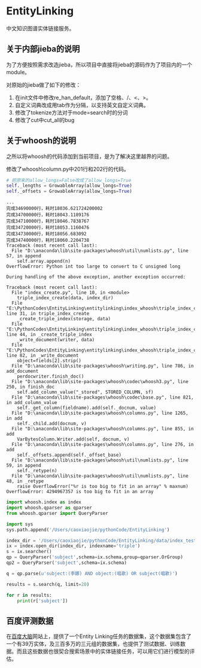 # EntityLinking

中文知识图谱实体链接服务。

## 关于内部jieba的说明

为了方便按照需求改造jieba，所以项目中直接将jieba的源码作为了项目内的一个module。

对原始的jieba做了如下的修改：

1. 在init文件中修改re_han_default，添加了空格、/、<、>。
2. 自定义词典改成用tab作为分隔，以支持英文自定义词典。
3. 修改了tokenize方法对于mode=search时的分词
4. 修改了cut中cut_all的bug

## 关于whoosh的说明

之所以将whoosh的代码添加到当前项目，是为了解决这里越界的问题。

修改了whoosh\column.py中201行和202行的代码。

```python
# 把原来的allow_longs=False改成了allow_longs=True
self._lengths = GrowableArray(allow_longs=True)
self._offsets = GrowableArray(allow_longs=True)
```

```text
...
完成34690000行，耗时18036.621724200002
完成34700000行，耗时18043.1189176
完成34710000行，耗时18046.7838767
完成34720000行，耗时18053.1160476
完成34730000行，耗时18056.683092
完成34740000行，耗时18060.2204738
Traceback (most recent call last):
  File "D:\anaconda\lib\site-packages\whoosh\util\numlists.py", line 57, in append
    self.array.append(n)
OverflowError: Python int too large to convert to C unsigned long

During handling of the above exception, another exception occurred:

Traceback (most recent call last):
  File "index_create.py", line 10, in <module>
    triple_index_create(data, index_dir)
  File "E:\PythonCodes\EntityLinking\entitylinking\index_whoosh\triple_index_creator.py", line 31, in triple_index_create
    _create_triple_index(storage, data)
  File "E:\PythonCodes\EntityLinking\entitylinking\index_whoosh\triple_index_creator.py", line 44, in _create_triple_index
    _write_document(writer, data)
  File "E:\PythonCodes\EntityLinking\entitylinking\index_whoosh\triple_index_creator.py", line 82, in _write_document
    object=fields[2].strip()
  File "D:\anaconda\lib\site-packages\whoosh\writing.py", line 786, in add_document
    perdocwriter.finish_doc()
  File "D:\anaconda\lib\site-packages\whoosh\codec\whoosh3.py", line 250, in finish_doc
    self.add_column_value("_stored", STORED_COLUMN, sf)
  File "D:\anaconda\lib\site-packages\whoosh\codec\base.py", line 821, in add_column_value
    self._get_column(fieldname).add(self._docnum, value)
  File "D:\anaconda\lib\site-packages\whoosh\columns.py", line 1265, in add
    self._child.add(docnum, v)
  File "D:\anaconda\lib\site-packages\whoosh\columns.py", line 855, in add
    VarBytesColumn.Writer.add(self, docnum, v)
  File "D:\anaconda\lib\site-packages\whoosh\columns.py", line 276, in add
    self._offsets.append(self._offset_base)
  File "D:\anaconda\lib\site-packages\whoosh\util\numlists.py", line 59, in append
    self._retype(n)
  File "D:\anaconda\lib\site-packages\whoosh\util\numlists.py", line 48, in _retype
    raise OverflowError("%r is too big to fit in an array" % maxnum)
OverflowError: 4294967357 is too big to fit in an array
```

```python
import whoosh.index as index
import whoosh.qparser as qparser
from whoosh.qparser import QueryParser

import sys
sys.path.append('/Users/caoxiaojie/pythonCode/EntityLinking')

index_dir = '/Users/caoxiaojie/pythonCode/EntityLinking/data/index_test'
ix = index.open_dir(index_dir, indexname='triple')
s = ix.searcher()
qp = QueryParser('subject',schema=ix.schema,group=qparser.OrGroup)
qp2 = QueryParser('subject',schema=ix.schema)

q = qp.parse(u'subject:(李娜) AND object:(唱歌) OR subject(唱歌)')

results = s.search(q, limit=20)

for r in results:
    print(r['subject'])

```

## 百度评测数据

在[百度大脑](https://ai.baidu.com/broad)网站上，提供了一个Entity Linking任务的数据集，这个数据集包含了一个有39万实体，及三百多万的三元组的数据集，也提供了测试数据、训练数据。而且这些数据也很契合搜索场景中的实体链接任务，可以用它们进行模型的评估。
